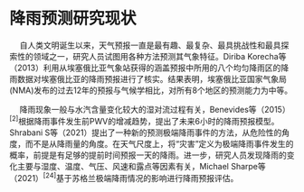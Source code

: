 # 降雨预测研究现状

&emsp; 自人类文明诞生以来，天气预报一直是最有趣、最复杂、最具挑战性和最具探索性的领域之一，研究人员试图用各种方法预测其气象特征。Diriba Korecha等（2013）利用从埃塞俄比亚气象站获得的涵盖预报中所用的八个均匀降雨区的降雨数据对埃塞俄比亚的降雨预报进行了核实。结果表明，埃塞俄比亚国家气象局(NMA)发布的过去12年的预报与气候学相比，对所有8个地区的预测能力为中等。

&emsp; 降雨现象一般与水汽含量变化较大的湿对流过程有关，Benevides等（2015）<sup>[2]</sup>根据降雨事件发生前PWV的增减趋势，提出了未来6小时的降雨预报模型。Shrabani S等（2021）提出了一种新的预测极端降雨事件的方法，从危险性的角度，而不是从降雨量的角度。在天气尺度上，将“灾害”定义为极端降雨事件发生的概率，前提是有足够的提前时间预报一天的降雨。进一步，研究人员发现降雨的变化主要与湿度、温度、气压、风速和露点等因素有关，Michael Sharpe等（2021）<sup>[24]</sup>基于苏格兰极端降雨情况的影响进行降雨预报评估。
